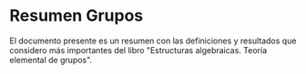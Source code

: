 # Resumen Grupos
El documento presente es un resumen con las definiciones y resultados que considero
más importantes del libro "Estructuras algebraicas. Teoría elemental de grupos".
